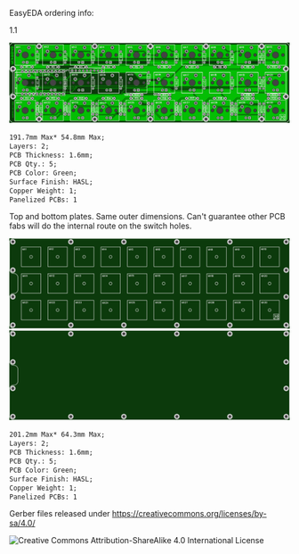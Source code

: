 EasyEDA ordering info:

1.1

![gherkin 1.1 PCB Front](pcb-front.png)


    191.7mm Max* 54.8mm Max;
    Layers: 2;
    PCB Thickness: 1.6mm;
    PCB Qty.: 5;
    PCB Color: Green;
    Surface Finish: HASL;
    Copper Weight: 1;
    Panelized PCBs: 1


Top and bottom plates. Same outer dimensions. Can't guarantee other PCB fabs will do the internal route on the switch holes. 

![gherkin plate](pcb-plate.png)
![gherkin bottom](pcb-bottom.png)


    201.2mm Max* 64.3mm Max;
    Layers: 2;
    PCB Thickness: 1.6mm;
    PCB Qty.: 5;
    PCB Color: Green;
    Surface Finish: HASL;
    Copper Weight: 1;
    Panelized PCBs: 1


Gerber files released under https://creativecommons.org/licenses/by-sa/4.0/

![Creative Commons Attribution-ShareAlike 4.0 International License](https://i.creativecommons.org/l/by-sa/4.0/88x31.png)
